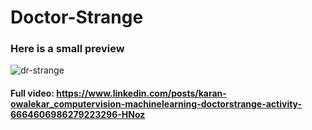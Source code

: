 # Doctor-Strange

### Here is a small preview
![dr-strange](https://user-images.githubusercontent.com/68480967/89542340-2edb5a00-d81d-11ea-8f8c-b90a621d754f.gif)

#### Full video: https://www.linkedin.com/posts/karan-owalekar_computervision-machinelearning-doctorstrange-activity-6664606986279223296-HNoz

